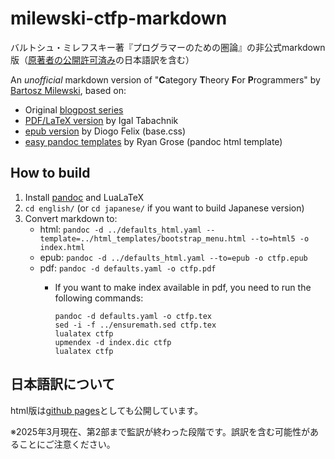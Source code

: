 # milewski-ctfp-markdown

バルトシュ・ミレフスキー著『プログラマーのための圏論』の非公式markdown版（[原著者の公開許可済み](https://github.com/ktgw0316/milewski-ctfp-markdown/issues/2#issuecomment-1494275529)の日本語訳を含む）

An *unofficial* markdown version of "**C**ategory **T**heory **F**or **P**rogrammers"
by [Bartosz Milewski][bartosz github], based on:

* Original [blogpost series][blogpost series]
* [PDF/LaTeX version][ctfp-pdf] by Igal Tabachnik
* [epub version][onlurking] by Diogo Felix (base.css)
* [easy pandoc templates](https://github.com/ryangrose/easy-pandoc-templates) by Ryan Grose (pandoc html template)

## How to build

1. Install [pandoc](https://pandoc.org/installing.html) and LuaLaTeX
1. `cd english/` (or `cd japanese/` if you want to build Japanese version)
1. Convert markdown to:
   * html: `pandoc -d ../defaults_html.yaml --template=../html_templates/bootstrap_menu.html --to=html5 -o index.html`
   * epub: `pandoc -d ../defaults_html.yaml --to=epub -o ctfp.epub`
   * pdf: `pandoc -d defaults.yaml -o ctfp.pdf`
     * If you want to make index available in pdf, you need to run the following commands:

        ```shell
        pandoc -d defaults.yaml -o ctfp.tex
        sed -i -f ../ensuremath.sed ctfp.tex
        lualatex ctfp
        upmendex -d index.dic ctfp
        lualatex ctfp
        ```

[bartosz github]: https://github.com/BartoszMilewski
[blogpost series]:
  https://bartoszmilewski.com/2014/10/28/category-theory-for-programmers-the-preface/
[ctfp-pdf]: https://github.com/hmemcpy/milewski-ctfp-pdf/
[onlurking]: https://github.com/onlurking/category-theory-for-programmers

## 日本語訳について

html版は[github pages](https://ktgw0316.github.io/milewski-ctfp-markdown/)としても公開しています。

※2025年3月現在、第2部まで監訳が終わった段階です。誤訳を含む可能性があることにご注意ください。
